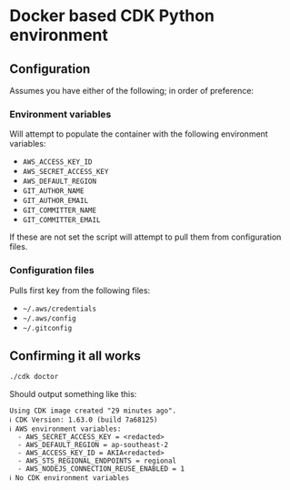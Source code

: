 # Docker based CDK Python environment

## Configuration

Assumes you have either of the following; in order of preference:

### Environment variables

Will attempt to populate the container with the following environment variables:

- `AWS_ACCESS_KEY_ID`
- `AWS_SECRET_ACCESS_KEY`
- `AWS_DEFAULT_REGION`
- `GIT_AUTHOR_NAME`
- `GIT_AUTHOR_EMAIL`
- `GIT_COMMITTER_NAME`
- `GIT_COMMITTER_EMAIL`

If these are not set the script will attempt to pull them from configuration files.

### Configuration files

Pulls first key from the following files:

- `~/.aws/credentials`
- `~/.aws/config`
- `~/.gitconfig`


## Confirming it all works

```bash
./cdk doctor
```

Should output something like this:
```
Using CDK image created "29 minutes ago".
ℹ️ CDK Version: 1.63.0 (build 7a68125)
ℹ️ AWS environment variables:
  - AWS_SECRET_ACCESS_KEY = <redacted>
  - AWS_DEFAULT_REGION = ap-southeast-2
  - AWS_ACCESS_KEY_ID = AKIA<redacted>
  - AWS_STS_REGIONAL_ENDPOINTS = regional
  - AWS_NODEJS_CONNECTION_REUSE_ENABLED = 1
ℹ️ No CDK environment variables
```
